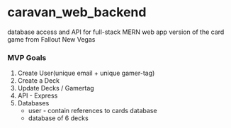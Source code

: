 # caravan_web_backend
database access and API for full-stack MERN web app version of the card game from Fallout New Vegas


### MVP Goals
<ol>
<li>Create User(unique email + unique gamer-tag)
<li>Create a Deck
<li>Update Decks / Gamertag
<li>API - Express
<li>Databases 
<ul>
<li>user - contain references to cards database
<li>database of 6 decks
</ul>
</ol>
